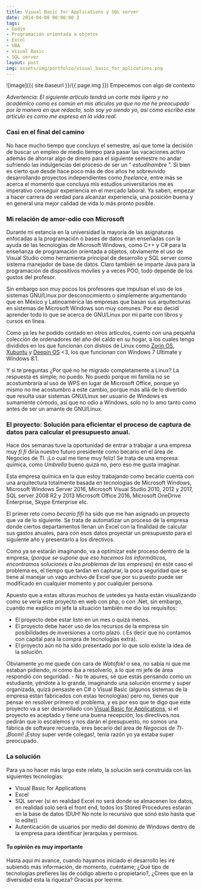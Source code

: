 ```yaml
---
title: Visual Basic for Applications y SQL server
date: 2014-04-08 00:00:00 Z
tags:
- Godin
- Programación orientada a objetos
- Excel
- VBA
- Visual Basic
- SQL server
layout: post
img: assets/img/portfolio/visual_basic_for_aplications.png
---
```


![image]({{ site.baseurl }}/{{ page.img }})
Empecemos con algo de contexto

*Advertencia: El siguiente articulo tendrá un corte más ligero y no académico como es común en mis aticulos ya que no me he preocupado por la manera en que redacto, solo soy yo siendo yo, así como escribo este articulo es como me expreso en la vida real.*

### Casi en el final del camino
No hace mucho tiempo que concluyo el semestre, así que tome la decisión de buscar un empleo de medio tiempo para pasar las vacaciones activo además de ahorrar algo de dinero para el siguiente semestre no andar sufriendo las indulgencias del proceso de ser un “ *estudihambre* ”.
Si bien es cierto que desde hace poco más de dos años he sobrevivido desarrollando proyectos independientes como *freelance*, entre más se acerca el momento que concluya mis estudios universitarios me es imperativo conseguir experiencia en el mercado laboral. Ya saben, empezar a hacer carrera de verdad para alcanzar experiencia, una posición buena y en general una mejor calidad de vida lo más pronto posible.

### Mi relación de amor-odio con Microsoft
Durante mi estancia en la universidad la mayoría de las asignaturas enfocadas a la programación o bases de datos eran enseñadas con la ayuda de las tecnologías de  Microsoft Windows, como C++ y C# para la enseñanza de programación orientada a objetos, obviamente el uso de Visual Studio como herramienta principal de desarrollo y SQL server como sistema manejador de base de datos. Claro también se imparte Java para la programación de dispositivos móviles y a veces POO, todo depende de los gustos del profesor.  

Sin embargo son muy pocos los profesores que impulsan el uso de los sistemas GNU/Linux por desconocimiento o simplemente argumentando que en México y Latinoamérica las empresas que basan sus arquitecturas en sistemas de Microsoft Windows  son muy comunes. Por eso  decidí aprender todo lo que se acerca de GNU/Linux  por mi parte con libros y cursos en línea.

Como ya les he podido contado en otros artículos, cuento con una pequeña colección de ordenadores del año del caldo en su hogar, a los cuales tengo divididos en los que funcionan con distros de Linux como [Zorin OS]( https://zorinos.com/), [Xubuntu]( https://xubuntu.org/) y [Deepin OS]( https://www.deepin.org/es/) <3, los que funcionan con Windows 7 Ultimate y Windows 8.1.

Y si te preguntas ¿Por qué no he migrado completamente a Linux? La respuesta es simple; no puedo. No puedo porque mi familia no se acostumbraría al uso de WPS en lugar de Microsoft Office, porque yo mismo no me acostumbro a este cambio, porque más allá de lo divertido que resulta usar sistemas GNU/Linux ser usuario de Windows es sumamente cómodo, así que no odio a Windows, solo no lo amo tanto como antes de ser un amante de GNU/Linux.

<script type="text/javascript">
var bannersnack_embed = {"hash":"bc8eoaljv","width":728,"height":90,"t":1514526375,"userId":33369601,"responsive":true,"type":"html5"};
</script>
<script type="text/javascript" src="//cdn.bannersnack.com/iframe/embed.js"></script>

### El proyecto: Solución para eficientar el proceso de captura de datos para calcular el presupuesto anual. 

Hace dos semanas tuve la oportunidad de entrar a trabajar a una empresa muy *fi fi* diría nuestro futuro presidente como becario en el área de Negocios de TI. ¡Lo cual me tiene muy feliz! Se trata de una empresa química, como *Umbrella* bueno quizá no, pero eso me gusta imaginar. 

Esta empresa química en la que estoy trabajando como becario cuenta con una arquitectura totalmente basada en tecnologías de Microsoft Windows, Microsoft Windows Server 2016, Microsoft Visual Studio 2010, 2012 y 2017, SQL server 2008 R2 y 2013 Microsoft Office 2016, Microsoft OneDrive Enterprise, Skype Enterprise etc. 

El primer reto como *becario fifi* ha sido que me han asignado un proyecto que va de lo siguiente. Se trata de automatizar un proceso de la empresa donde ciertos departamentos  llenan un Excel con la finalidad de calcular sus gastos anuales, para con esos datos proyectar un presupuesto para el siguiente año y presentarlo a los directivos.

Como ya se estarán imaginando, va a optimizar este proceso dentro de la empresa, (*porque se supone que eso hacemos los informáticos, encontramos soluciones a los problemas de las empresas*) en este caso el problema es, el tiempo que tardan en capturar, la poca seguridad que se tiene al manejar un vago archivo de Excel que por su puesto puede ser modificado en cualquier momento y por cualquier persona.

Apuesto que a estas alturas muchos de ustedes ya hasta están visualizando como se vería este proyecto en web con php, o con .Net, sin embargo, cuando me explico mi jefe la situación también me dio los requisitos:

+ El proyecto debe estar listo en un mes o quizá menos.
+ El proyecto debe hacer uso de los recursos de la empresa sin posibilidades de inversiones a corto plazo. ( Es decir que no contamos con capital para la compra de tecnologías extra).
+ El proyecto aún no ha sido presentado por lo que solo existe la idea de la solución.


Obviamente yo me quede con cara de *Watofok!* o sea, no sabía ni que me estaban pidiendo, ni cómo iba a resolverlo, a lo que mi jefe de área respondió con seguridad. - No te apures, sé que estás pensando como un estudiante, yéndote a lo grande, imaginando una solución enorme y super organizada, quizá pensaste en C# o Visual Basic (algunos sistemas de la empresa están fabricados con estas tecnologías) pero no, tienes que pensar en resolver primero el problema, y es por eso que te digo que este proyecto va a ser desarrollado con [Visual Basic for Applications]( https://msdn.microsoft.com/en-us/vba/office-shared-vba/articles/getting-started-with-vba-in-office), si el proyecto es aceptado y tiene una buena recepción, los directivos nos pedirán que lo escalemos y nos darán el presupuesto, no somos una fábrica de software recuerda, eres becario del área de *Negocios de TI*- ¡Boom! ¡Estoy super verde colegas!, tenia razón yo ya estaba super preocupado. 

### La solución 
Para ya no hacer más largo este relato, la solución será construida con las siguientes tecnologías:

+ Visual Basic for Applications
+ Excel
+ SQL server (si en realidad Excel no será donde se almacenen los datos, en realidad solo será el front end, todos los Stored Procedures estarán en la base de datos (DUH! No note lo recursivo que sonó esto hasta que lo edite)) 
+ Autenticación de usuarios por medio del dominio de Windows dentro de la empresa para identificar jerarquías y permisos.

#### Tu opinión es muy importante
Hasta aquí mi avance, cuando hayamos iniciado el desarrollo les iré subiendo más información, de momento, cuéntame; ¿Qué tipo de tecnologías prefieres las de código abierto o propietario?, ¿Crees que en la diversidad esta la riqueza?
Gracias por leerme.